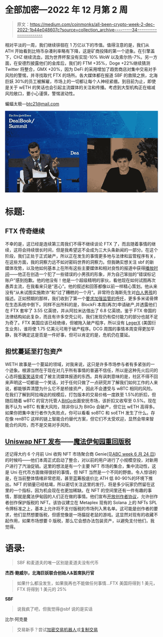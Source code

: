# 全部加密—2022 年 12 月第 2 周

> 原文：<https://medium.com/coinmonks/all-been-crypto-week-2-dec-2022-1b44e048607c?source=collection_archive---------34----------------------->

相对平淡的一周，我们继续徘徊在 1 万亿以下的市值。值得注意的是，我们从 ATH 开始看到比特币杂凑利率略有下降，这是矿商投降的第一个迹象。在引擎盖下，CHZ 继续流血，因为世界杯泵没有实现-10% WoW 以及索尔热-7%。另一方面，在安德烈披露他们的金库后，我们的 FTM +35%，Doge +22%继续猜测 Twitter 将整合，GMX +20%，因为 DeFi 的采用增加了趋势商店对集中交易对手风险的警惕，并寻找取代 FTX 的场所。各大媒体都在报道 SBF 的救赎之旅，北海巨妖 30%的员工被解雇，市场上的一切都让每个人神经紧绷。到目前为止，即使是关于 wETH 的笑话也会引起主流媒体的关注和传播。考虑到大型机构正在缩减风险敞口，要小心谨慎，警惕波动性。

蝙蝠太极—[btc21@mail.com](mailto:btc21@mail.com)

![](img/886b763cbf31af0c61a2b3a38e99125c.png)

# 标题:

## FTX 传奇继续

不幸的是，这已经是连续第三周我们不得不继续谈论 FTX 了，而且随着事情的继续，这将会持续很长时间，但是我希望这不会成为三大头条新闻的一部分。在这个阶段，我们正处于正式破产，所以正在发生的事情更多地与法律和监管程序有关，在这些方面，我的洞察力远不如对密码世界的洞察力。但我确实想关注 sbf 的新媒体攻势，以及他如何基本上在所有这些主要媒体和相对良性的报道中获得[播放时间](https://www.youtube.com/watch?v=IyoGdwVIwWw)——他正在创造一个犯了一些错误的小男孩的形象，并为自己笨拙的“错误标记账户”感到抱歉。他的他没有！他是一个超级精明的家伙，看他现在如何试图再次愚弄主流，在我看来只是“恶心”。他的叙述和回答都像以前一样精心策划。他从来没有“从未试图实施欺诈”和“过了糟糕的一个月”。非常符合海斯先生对[白人男孩](https://entrepreneurshandbook.co/white-boy-b12c33484a2e)的描述。正如预期的那样，我们收到了第一个[要求加强监管的呼吁](https://www.reuters.com/technology/us-cftc-chair-be-questioned-over-ftx-collapse-by-lawmakers-2022-12-01/)，更多多米诺骨牌在生态系统中倒下。同样不出所料的是，BlockFi 本周(再次)申请破产,并透露他们在 FTX 套牢了 3.55 亿英镑，并从阿拉米达借出了 6.8 亿英镑。鉴于 FTX 帝国的法律结构如此复杂，而且有许多空壳公司，我们发现仍有偿付能力的部分也就不足为奇了。FTX 美国应该已经绝缘，但被拖入破产程序，所以没有 [LegerX](https://www.bloomberg.com/news/articles/2022-11-30/ftx-s-ledgerx-to-make-175-million-available-for-bankruptcy-pot) (美国衍生业务)，谁将使 1.75 亿美元可用于破产程序。DCG 周围的事情本周变得更加平静，我不确定这是否是一件好事，但可以肯定的是，危机仍在蔓延。

## 担忧蔓延至打包资产

WETH 故事是一个蔓延的领域，对我来说，这只是许多市场参与者有多紧张的一个迹象。根源当然在于现在对几乎所有事情的普遍不信任，所以是这种先火后问的心态将[极客笑话](https://twitter.com/0xCygaar/status/1596582523303211008?s=20&t=IukV6zbMOc3rI9NdcDk1lw)变成了被主流媒体报道的东西。具有讽刺意味的是，社区不得不回来声明这一切都是一个笑话，对于任何只做了一点研究并了解我们如何工作的人来说，都能够弄清楚为什么它不是桥接资产，因此不会遭受与 wBTC 相同的风险。在我们了解到阿拉梅达的规模后，打包版本的交易价格一度跌至 1.5%的折扣，但随后随着 wBTC 的官方托管人[BitGo](https://twitter.com/chenbfang/status/1596225826995179520?s=20&t=eKT5_JgCpv2wHeeAK0R4gg)出面安抚市场，该折扣又收窄至 0.5%。现在我不认为 wBTC 有重大风险，除非你认为 BitGo 会破产，但它比 wETH 高得多。如果你把集中发行者作为失败点，你可以看看 soBTC 和 soETH 发生了什么。存在像 renBTC 这样的链上智能合约替代方案，但它们不太受欢迎，显然会带来智能合约风险，而不是交易对手风险。

## [Uniswap NFT 发布](https://uniswap.org/blog/uniswap-nft-aggregator-announcement)——[魔法伊甸园重回版税](https://twitter.com/MagicEden/status/1598400031999918080)

还记得大约 6 个月前 Uni 收购 NFT 市场聚合商 Genie(见[ABC week 6 月 24 日](/coinmonks/all-been-crypto-week-24-june-2022-14be31e8cee3))的时候吗——他们本周正式启动了整合，对以前的用户进行了小规模空投，对新用户进行了汽油促销。这里的想法是有一个主要 NFT 市场的集合，集中流动性，这是 Uni 在代币方面做得很好的事情，但 NFT 当然是一个不同的野兽。令人惊讶的是，在当前整体情绪非常悲观，甚至蓝筹股底价比 ATH 低 80-90%的环境下推出。NFT 的销量已经枯竭，所以密切关注这里的发行，将是多少玩家仍然留在这里的一个指标，因为机会现在也更加稀缺。在 NFT 的空间里还有一件有趣的事情，那就是魔法伊甸园的人们正在做的事情。他们宣布[开放创作者协议](https://twitter.com/MagicEden/status/1598400031999918080)，允许创作者创作保护版税的 NFT。该协议建立在 Metaplex 现有的 Solana 上的 NFTs SPL 令牌标准之上，基本上允许将不支付版税的市场列入黑名单。这可能是创作者的要求，他们显然想要版税，但感觉像是一场猫捉老鼠的游戏。这显然对现有的收藏不起作用，如果市场想要 0 版税，那么它会想办法包装资产，以避免支付他们，我觉得。

# **语录:**

> SBF 和麦道夫的唯一区别是麦道夫没有代币

**杰西·鲍威尔，北海巨妖联合创始人&首席执行官**

> 如果什么都没发生，如果我再也不能做任何事情…FTX 美国将得到 1 美元，FTX 将得到 1 美元的 25%

**SBF**

> 说我疯了吧，但我觉得@sbf 说的是实话

比尔·阿克曼

> 交易新手？尝试[加密交易机器人](/coinmonks/crypto-trading-bot-c2ffce8acb2a)或[复制交易](/coinmonks/top-10-crypto-copy-trading-platforms-for-beginners-d0c37c7d698c)